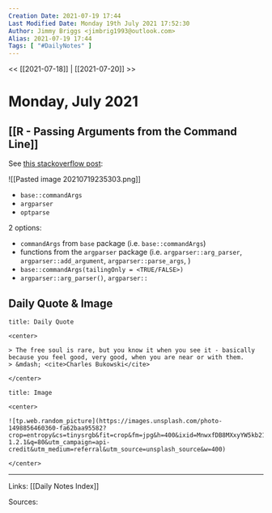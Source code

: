 ```yaml
---
Creation Date: 2021-07-19 17:44
Last Modified Date: Monday 19th July 2021 17:52:30
Author: Jimmy Briggs <jimbrig1993@outlook.com>
Alias: 2021-07-19 17:44
Tags: [ "#DailyNotes" ]
---
```


<< [[2021-07-18]] | [[2021-07-20]] >>

# Monday, July 2021

## [[R - Passing Arguments from the Command Line]]

See [this stackoverflow post](https://stackoverflow.com/a/15092603/6034530):

![[Pasted image 20210719235303.png]]

- `base::commandArgs`
- `argparser`
- `optparse`

2 options:
- `commandArgs` from `base` package (i.e. `base::commandArgs`)
- functions from the `argparser` package (i.e. `argparser::arg_parser`, `argparser::add_argument`, `argparser::parse_args`, )
- `base::commandArgs(tailingOnly = <TRUE/FALSE>)`
- `argparser::arg_parser()`, `argparser::`

## Daily Quote & Image

```ad-quote
title: Daily Quote

<center>

> The free soul is rare, but you know it when you see it - basically because you feel good, very good, when you are near or with them.
> &mdash; <cite>Charles Bukowski</cite>

</center>

```

```ad-info
title: Image

<center>

![tp.web.random_picture](https://images.unsplash.com/photo-1498856460360-fa62baa95582?crop=entropy&cs=tinysrgb&fit=crop&fm=jpg&h=400&ixid=MnwxfDB8MXxyYW5kb218MHx8bGFuZHNjYXBlLHdhdGVyLHNwYWNlLHN1bixza3lsaW5lfHx8fHx8MTYyNjczMTU1Mw&ixlib=rb-1.2.1&q=80&utm_campaign=api-credit&utm_medium=referral&utm_source=unsplash_source&w=400)

</center>
```

***

Links: [[Daily Notes Index]]

Sources: 
